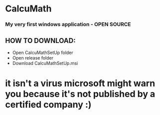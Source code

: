 # CalcuMath
### My very first windows application - OPEN SOURCE
## HOW TO DOWNLOAD:
- Open CalcuMathSetUp folder
- Open release folder
- Download CalcuMathSetUp.msi
# it isn't a virus microsoft might warn you because it's not published by a certified company :)
